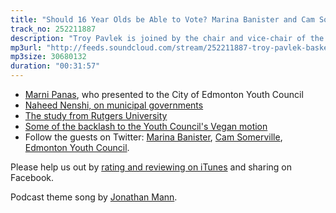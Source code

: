 ```yaml
---
title: "Should 16 Year Olds be Able to Vote? Marina Banister and Cam Somerville of the Edmonton Youth Council weigh in"
track_no: 252211887
description: "Troy Pavlek is joined by the chair and vice-chair of the Edmonton Youth Council, Marina Banister and Cameron Somerville discussing youth engagement and the recent motion to allow 16-year-olds to vote in municipal elections on this episode of the Basket of YEGs Podcast"
mp3url: "http://feeds.soundcloud.com/stream/252211887-troy-pavlek-basket-of-yegs-004-should-16-year-olds-be-able-to-vote-in-municipal-elections.mp3"
mp3size: 30680132
duration: "00:31:57"
---
```


* [Marni Panas](https://twitter.com/marnipanas?lang=en), who presented to the City of Edmonton Youth Council
* [Naheed Nenshi, on municipal governments](http://www.cbj.ca/how_the_west_is_winning_with_calgary_mayor_naheed_nenshi/)
* [The study from Rutgers University](http://ann.sagepub.com/content/633/1/201.abstract)
* [Some of the backlash to the Youth Council's Vegan motion](http://www.edmontonjournal.com/Simons+Virtual+vegan+witch+hunt+serves+social+media+ugliest/11198757/story.html)
* Follow the guests on Twitter: [Marina Banister](https://twitter.com/ban_marina), [Cam Somerville](https://twitter.com/cam_somerville), [Edmonton Youth Council](https://twitter.com/EdmYouthCouncil).

Please help us out by [rating and reviewing on iTunes]({{site.itunes_url}}) and sharing on Facebook.

Podcast theme song by [Jonathan Mann](http://jonathanmann.net).

